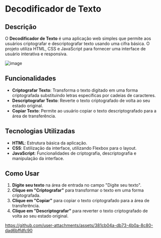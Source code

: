 # Decodificador de Texto
## Descrição

O **Decodificador de Texto** é uma aplicação web simples que permite aos usuários criptografar e descriptografar texto usando uma cifra básica. O projeto utiliza HTML, CSS e JavaScript para fornecer uma interface de usuário interativa e responsiva.

![image](https://github.com/user-attachments/assets/39c47acd-e648-4767-aeaa-20642f7a260e)

## Funcionalidades

- **Criptografar Texto**: Transforma o texto digitado em uma forma criptografada substituindo letras específicas por cadeias de caracteres.
- **Descriptografar Texto**: Reverte o texto criptografado de volta ao seu estado original.
- **Copiar Texto**: Permite ao usuário copiar o texto descriptografado para a área de transferência.

## Tecnologias Utilizadas

- **HTML**: Estrutura básica da aplicação.
- **CSS**: Estilização da interface, utilizando Flexbox para o layout.
- **JavaScript**: Funcionalidades de criptografia, descriptografia e manipulação da interface.

## Como Usar

1. **Digite seu texto** na área de entrada no campo "Digite seu texto".
3. **Clique em "Criptografar"** para transformar o texto em uma forma criptografada.
4. **Clique em "Copiar"** para copiar o texto criptografado para a área de transferência.
5. **Clique em "Descriptografar"** para reverter o texto criptografado de volta ao seu estado original.

https://github.com/user-attachments/assets/381cb04a-db73-4b0a-8c80-dad6bffdfc90


